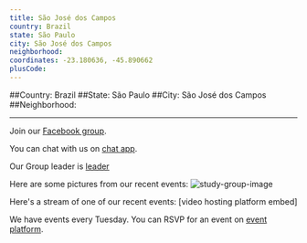 ```yaml
---
title: São José dos Campos
country: Brazil
state: São Paulo
city: São José dos Campos
neighborhood: 
coordinates: -23.180636, -45.890662
plusCode:
---
```


##Country: Brazil
##State: São Paulo
##City: São José dos Campos
##Neighborhood: 
*****
Join our [Facebook group](https://www.facebook.com/groups/free.code.camp.sjc).

You can chat with us on [chat app]().

Our Group leader is [leader]()

Here are some pictures from our recent events:
![study-group-image]()

Here's a stream of one of our recent events:
[video hosting platform embed]

We have events every Tuesday. You can RSVP for an event on [event platform]().
